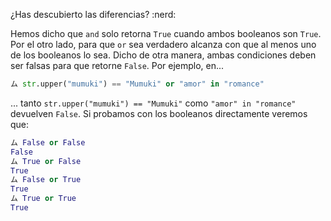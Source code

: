  ¿Has descubierto las diferencias? :nerd:

Hemos dicho que `and` solo retorna `True` cuando ambos booleanos son `True`. Por el otro lado, para que `or` sea verdadero alcanza con que al menos uno de los booleanos lo sea. Dicho de otra manera, ambas condiciones deben ser falsas para que retorne `False`. Por ejemplo, en...

``` python
ム str.upper("mumuki") == "Mumuki" or "amor" in "romance"
```

... tanto `str.upper("mumuki") == "Mumuki"` como `"amor" in "romance"` devuelven `False`. Si probamos con los booleanos directamente veremos que:

```python
ム False or False
False
ム True or False
True
ム False or True
True
ム True or True
True
```



